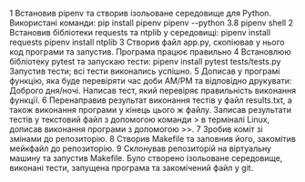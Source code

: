 1
Встановив pipenv та створив ізольоване середовище для Python.
Використані команди:
pip install pipenv
pipenv --python 3.8
pipenv shell
2
Встановив бібліотеки requests та ntplib у середовищі:
pipenv install requests
pipenv install ntplib
3
Створив файл app.py, скопіював у нього код програми та запустив.
Програма працює правильно
4
Встановлюю бібліотеку pytest та запускаю тести:
pipenv install pytest
tests/tests.py
Запустив тести; всі тести виконались успішно.
5
Дописав у програмі функцію, яка буде перевіряти час доби AM/PM та відповідно друкувати: Доброго дня/ночі.
Написав тест, який перевіряє правильність виконання функції.
6
Перенаправив результат виконання тестів у файл results.txt, а також виконання програми у кінець цього ж файлу.
Записав результати тестів у текстовий файл з допомогою команди > в терміналі Linux, дописав виконання програми з допомогою >>.
7
Зробив коміт зі змінами до репозиторію.
8
Створив Makefile та заповнив його, закомітив мейкфайл до репозиторію.
9
Склонував репозиторій на віртуальну машину та запустив Makefile.
Було створено ізольоване середовище, виконані тести, запущена програма та закомічений файл у git.
